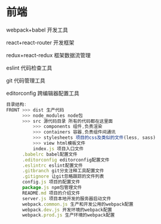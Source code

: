 # 前端

webpack+babel 开发工具

react+react-router 开发框架

redux+react-redux 框架数据流管理

eslint 代码检查工具

git 代码管理工具

editorconfig 跨编辑器配置工具

```js
目录结构:
FRONT >>> dist 生产代码
      >>> node_modules node包
      >>> src 源代码目录 所有的代码都在这里面
          >>> components 组件,负责渲染
          >>> containers 容器,负责组件间通讯
          >>> stylesheets 项目的css及类似的文件(less, sass)
          >>> view html模板文件
          index.js 项目入口文件
      .babelrc babel配置文件
      .editorconfig editorconfig配置文件
      .eslintrc eslint配置文件
      .gitbranch git分支注释工具配置文件
      .gitignore 让git忽略跟踪的文件列表
      config.js 项目的配置文件
      package.js npm包管理文件
      README.md 项目的介绍文件
      server.js 项目本地开发的服务器启动文件
      webpack.common.js 生产和开发公用的webpack配置
      webpack.dev.js 开发环境的webpack配置
      webpack.prod.js 生产环境的webpack配置
```
